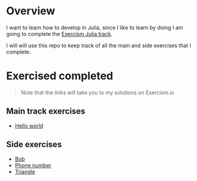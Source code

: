 # Overview 

I want to learn how to develop in Julia, since I like to learn by doing I am going to complete the [Exercism Julia track](https://exercism.io/tracks/julia).

I will will use this repo to keep track of all the main and side exercises that I complete.

# Exercised completed
> Note that the links will take you to my solutions on Exercism.io

## Main track exercises

- [Hello world](https://exercism.io/tracks/julia/exercises/hello-world/solutions/fdf5d96d26ae412f8574577668cb6f51)

## Side exercises

- [Bob](https://exercism.io/tracks/julia/exercises/bob/solutions/4d8a3868c47d45b4b1036420ea910668)
- [Phone number](https://exercism.io/tracks/julia/exercises/phone-number/solutions/3f15361d3c85405287611c91f13ba720)
- [Triangle](https://exercism.io/tracks/julia/exercises/triangle/solutions/9f69ffcdcf2d4d10ac514fbec9e52863)